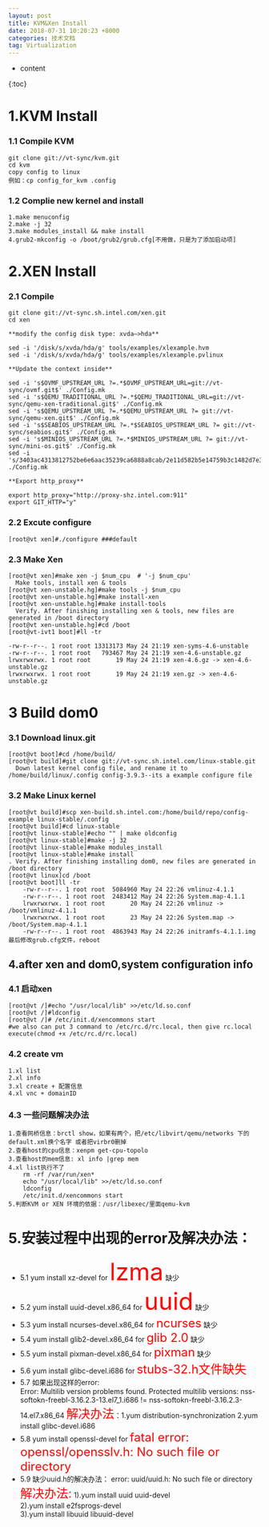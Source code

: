 ```yaml
---
layout: post
title: KVM&Xen Install
date: 2018-07-31 10:20:23 +8000
categories: 技术文档
tag: Virtualization
---
```



* content

{:toc}


# 1.KVM Install

### 1.1 Compile KVM

```shell
git clone git://vt-sync/kvm.git
cd kvm   
copy config to linux
例如：cp config_for_kvm .config
```

### 1.2 Complie new kernel and install

```shell
1.make menuconfig
2.make -j 32 
3.make modules_install && make install
4.grub2-mkconfig -o /boot/grub2/grub.cfg[不用做，只是为了添加启动项]
```

# 2.XEN Install

### 2.1 Compile

```shell
git clone git://vt-sync.sh.intel.com/xen.git
cd xen

**modify the config disk type: xvda—>hda**

sed -i '/disk/s/xvda/hda/g' tools/examples/xlexample.hvm
sed -i '/disk/s/xvda/hda/g' tools/examples/xlexample.pvlinux

**Update the context inside**

sed -i 's$OVMF_UPSTREAM_URL ?=.*$OVMF_UPSTREAM_URL=git://vt-sync/ovmf.git$' ./Config.mk
sed -i 's$QEMU_TRADITIONAL_URL ?=.*$QEMU_TRADITIONAL_URL=git://vt-sync/qemu-xen-traditional.git$' ./Config.mk
sed -i 's$QEMU_UPSTREAM_URL ?=.*$QEMU_UPSTREAM_URL ?= git://vt-sync/qemu-xen.git$' ./Config.mk
sed -i 's$SEABIOS_UPSTREAM_URL ?=.*$SEABIOS_UPSTREAM_URL ?= git://vt-sync/seabios.git$' ./Config.mk
sed -i 's$MINIOS_UPSTREAM_URL ?=.*$MINIOS_UPSTREAM_URL ?= git://vt-sync/mini-os.git$' ./Config.mk
sed -i 's/3403ac4313812752be6e6aac35239ca6888a8cab/2e11d582b5e14759b3c1482d7e317b4a7257e77d/' ./Config.mk

**Export http_proxy**

export http_proxy="http://proxy-shz.intel.com:911"
export GIT_HTTP="y"
```

### 2.2 Excute configure 

```shell
[root@vt xen]#./configure ###default 
```

### 2.3 Make Xen

```shell
[root@vt xen]#make xen -j $num_cpu  # '-j $num_cpu'
  Make tools, install xen & tools  
[root@vt xen-unstable.hg]#make tools -j $num_cpu  
[root@vt xen-unstable.hg]#make install-xen  
[root@vt xen-unstable.hg]#make install-tools 
  Verify. After finishing installing xen & tools, new files are generated in /boot directory
[root@vt xen-unstable.hg]#cd /boot 
[root@vt-ivt1 boot]#ll -tr 

-rw-r--r--. 1 root root 13313173 May 24 21:19 xen-syms-4.6-unstable 
-rw-r--r--. 1 root root   793467 May 24 21:19 xen-4.6-unstable.gz 
lrwxrwxrwx. 1 root root       19 May 24 21:19 xen-4.6.gz -> xen-4.6-unstable.gz 
lrwxrwxrwx. 1 root root       19 May 24 21:19 xen.gz -> xen-4.6-unstable.gz 
```

# 3 Build dom0

### 3.1 Download linux.git

```shell
[root@vt boot]#cd /home/build/ 
[root@vt build]#git clone git://vt-sync.sh.intel.com/linux-stable.git  
  Down latest kernel config file, and rename it to /home/build/linux/.config config-3.9.3--its a example configure file
```

### 3.2 Make Linux kernel

```shell
[root@vt build]#scp xen-build.sh.intel.com:/home/build/repo/config-example linux-stable/.config 
[root@vt build]#cd linux-stable 
[root@vt linux-stable]#echo "" | make oldconfig  
[root@vt linux-stable]#make -j 32 
[root@vt linux-stable]#make modules_install  
[root@vt linux-stable]#make install  
. Verify. After finishing installing dom0, new files are generated in /boot directory
[root@vt linux]cd /boot 
[root@vt boot]ll -tr 
	-rw-r--r--. 1 root root  5084960 May 24 22:26 vmlinuz-4.1.1
	-rw-r--r--. 1 root root  2483412 May 24 22:26 System.map-4.1.1 
	lrwxrwxrwx. 1 root root       20 May 24 22:26 vmlinuz -> /boot/vmlinuz-4.1.1
	lrwxrwxrwx. 1 root root       23 May 24 22:26 System.map -> /boot/System.map-4.1.1 
	-rw-r--r--. 1 root root  4863943 May 24 22:26 initramfs-4.1.1.img 
最后修改grub.cfg文件，reboot
```
## 4.after xen and dom0,system configuration info

### 4.1 启动xen
	[root@vt /]#echo "/usr/local/lib" >>/etc/ld.so.conf
	[root@vt /]#ldconfig
	[root@vt /]# /etc/init.d/xencommons start
	#we also can put 3 command to /etc/rc.d/rc.local, then give rc.local execute(chmod +x /etc/rc.d/rc.local)

### 4.2 create vm

```shell
1.xl list
2.xl info 
3.xl create + 配置信息
4.xl vnc + domainID
```

### 4.3 一些问题解决办法

```shell
1.查看网桥信息：brctl show，如果有两个，把/etc/libvirt/qemu/networks 下的default.xml换个名字 或者把virbr0删掉
2.查看host的cpu信息：xenpm get-cpu-topolo
3.查看host的mem信息: xl info |grep mem
4.xl list执行不了
	rm -rf /var/run/xen*
	echo "/usr/local/lib" >>/etc/ld.so.conf
	ldconfig
	/etc/init.d/xencommons start
5.判断KVM or XEN 环境的依据：/usr/libexec/里面qemu-kvm
```

# 5.安装过程中出现的error及解决办法：

- 5.1 yum install xz-devel for <font color=red size=9>lzma</font> 缺少	
- 5.2 yum install uuid-devel.x86_64 for <font color=red size=9>uuid</font> 缺少
- 5.3 yum install ncurses-devel.x86_64 for <font color=red size=5>ncurses</font> 缺少
- 5.4 yum install glib2-devel.x86_64  for <font color=red size=5>glib 2.0</font>     缺少
- 5.5 yum install pixman-devel.x86_64 for <font color=red size=5>pixman</font> 缺少
- 5.6 yum install glibc-devel.i686 for <font color=red size=5>stubs-32.h文件缺失</font>
- 5.7 如果出现这样的error:  
	Error:  Multilib version problems found.
	Protected multilib versions: nss-softokn-freebl-3.16.2.3-13.el7_1.i686 != nss-softokn-freebl-3.16.2.3-14.el7.x86_64
	<font color=red size=5>解决办法</font>：1.yum distribution-synchronization 2.yum install glibc-devel.i686
- 5.8 yum install openssl-devel for <font color=red size=5>fatal error: openssl/opensslv.h: No such file or directory</font>
- 5.9 缺少uuid.h的解决办法：
	error: uuid/uuid.h: No such file or directory
	 	<font color=red size=5>解决办法:</font>
	1).yum install uuid uuid-devel  
	2).yum install e2fsprogs-devel  
	3).yum install libuuid libuuid-devel



